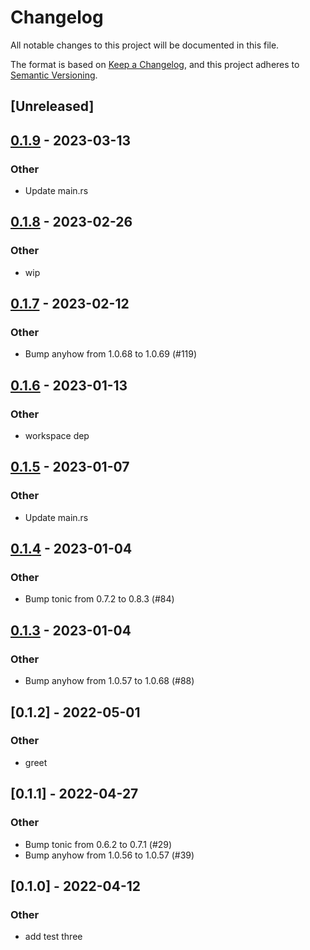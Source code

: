 # Changelog
All notable changes to this project will be documented in this file.

The format is based on [Keep a Changelog](https://keepachangelog.com/en/1.0.0/),
and this project adheres to [Semantic Versioning](https://semver.org/spec/v2.0.0.html).

## [Unreleased]

## [0.1.9](https://github.com/MarcoIeni/rust-workspace-example/compare/marco-test-three-v0.1.8...marco-test-three-v0.1.9) - 2023-03-13

### Other
- Update main.rs

## [0.1.8](https://github.com/MarcoIeni/rust-workspace-example/compare/marco-test-three-v0.1.7...marco-test-three-v0.1.8) - 2023-02-26

### Other
- wip

## [0.1.7](https://github.com/MarcoIeni/rust-workspace-example/compare/marco-test-three-v0.1.6...marco-test-three-v0.1.7) - 2023-02-12

### Other
- Bump anyhow from 1.0.68 to 1.0.69 (#119)

## [0.1.6](https://github.com/MarcoIeni/rust-workspace-example/compare/marco-test-three-v0.1.5...marco-test-three-v0.1.6) - 2023-01-13

### Other
- workspace dep

## [0.1.5](https://github.com/MarcoIeni/rust-workspace-example/compare/marco-test-three-v0.1.4...marco-test-three-v0.1.5) - 2023-01-07

### Other
- Update main.rs

## [0.1.4](https://github.com/MarcoIeni/rust-workspace-example/compare/marco-test-three-v0.1.3...marco-test-three-v0.1.4) - 2023-01-04

### Other
- Bump tonic from 0.7.2 to 0.8.3 (#84)

## [0.1.3](https://github.com/MarcoIeni/rust-workspace-example/compare/marco-test-three-v0.1.2...marco-test-three-v0.1.3) - 2023-01-04

### Other
- Bump anyhow from 1.0.57 to 1.0.68 (#88)

## [0.1.2] - 2022-05-01

### Other
- greet

## [0.1.1] - 2022-04-27

### Other
- Bump tonic from 0.6.2 to 0.7.1 (#29)
- Bump anyhow from 1.0.56 to 1.0.57 (#39)

## [0.1.0] - 2022-04-12

### Other
- add test three

